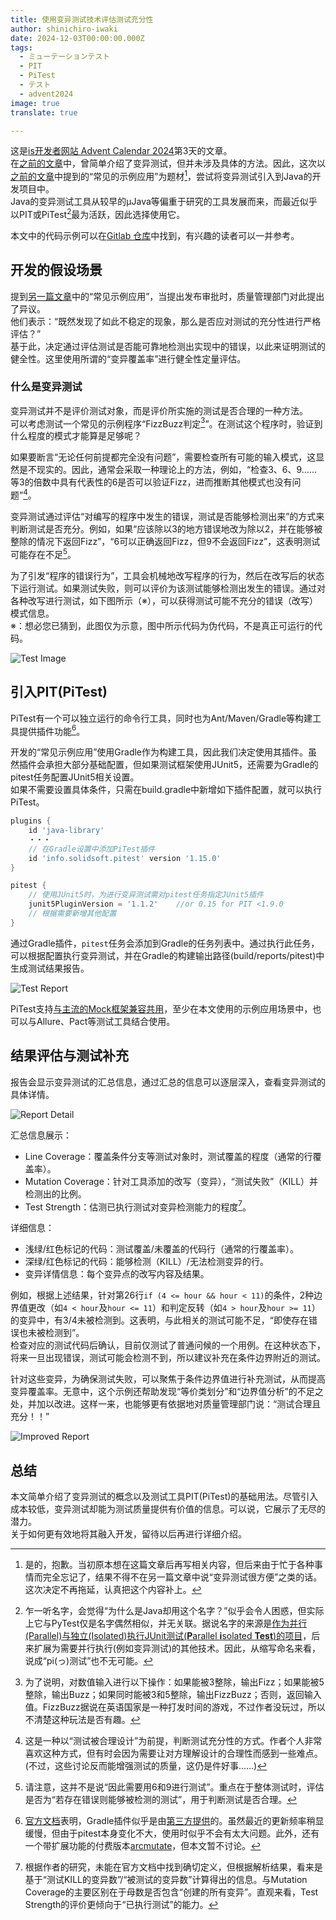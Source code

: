 ```yaml
---
title: 使用变异测试技术评估测试充分性
author: shinichiro-iwaki
date: 2024-12-03T00:00:00.000Z
tags:
  - ミューテーションテスト
  - PIT
  - PiTest
  - テスト
  - advent2024
image: true
translate: true

---
```


这是[is开发者网站 Advent Calendar 2024](/events/advent-calendar/2024/)第3天的文章。  
在[之前的文章](/blogs/2023/08/01/coverage-pattern/)中，曾简单介绍了变异测试，但并未涉及具体的方法。因此，这次以[之前的文章](/blogs/2023/05/11/flaky-test-allure/)中提到的“常见的示例应用”为题材[^1]，尝试将变异测试引入到Java的开发项目中。  
Java的变异测试工具从较早的μJava等偏重于研究的工具发展而来，而最近似乎以PIT或PiTest[^2]最为活跃，因此选择使用它。  

[^1]: 是的，抱歉。当初原本想在这篇文章后再写相关内容，但后来由于忙于各种事情而完全忘记了，结果不得不在另一篇文章中说“变异测试很方便”之类的话。这次决定不再拖延，认真把这个内容补上。  

[^2]: 乍一听名字，会觉得“为什么是Java却用这个名字？”似乎会令人困惑，但实际上它与PyTest仅是名字偶然相似，并无关联。据说名字的来源是[作为并行(Parallel)与独立(Isolated)执行JUnit测试(**P**arallel **i**solated **Test**)的项目](https://pitest.org/faq/)，后来扩展为需要并行执行(例如变异测试)的其他技术。因此，从缩写命名来看，说成“pi(っ)测试”也不无可能。  

本文中的代码示例可以在[Gitlab 仓库](https://gitlab.com/shinichiro-iwaki/testexample/)中找到，有兴趣的读者可以一并参考。  

## 开发的假设场景
提到[另一篇文章](/blogs/2023/05/11/flaky-test-allure/)中的“常见示例应用”，当提出发布审批时，质量管理部门对此提出了异议。  
他们表示：“既然发现了如此不稳定的现象，那么是否应对测试的充分性进行严格评估？”  
基于此，决定通过评估测试是否能可靠地检测出实现中的错误，以此来证明测试的健全性。这里使用所谓的“变异覆盖率”进行健全性定量评估。  

### 什么是变异测试
变异测试并不是评价测试对象，而是评价所实施的测试是否合理的一种方法。  
可以考虑测试一个常见的示例程序“FizzBuzz判定[^3]”。在测试这个程序时，验证到什么程度的模式才能算是足够呢？  

[^3]: 为了说明，对数值输入进行以下操作：如果能被3整除，输出Fizz；如果能被5整除，输出Buzz；如果同时能被3和5整除，输出FizzBuzz；否则，返回输入值。FizzBuzz据说在英语国家是一种打发时间的游戏，不过作者没玩过，所以不清楚这种玩法是否有趣。  

如果要断言“无论任何前提都完全没有问题”，需要检查所有可能的输入模式，这显然是不现实的。因此，通常会采取一种理论上的方法，例如，“检查3、6、9……等3的倍数中具有代表性的6是否可以验证Fizz，进而推断其他模式也没有问题”[^4]。  

[^4]: 这是一种以“测试被合理设计”为前提，判断测试充分性的方式。作者个人非常喜欢这种方式，但有时会因为需要让对方理解设计的合理性而感到一些难点。(不过，这些讨论反而能增强测试的质量，这仍是件好事……)  

变异测试通过评估“对编写的程序中发生的错误，测试是否能够检测出来”的方式来判断测试是否充分。例如，如果“应该除以3的地方错误地改为除以2，并在能够被整除的情况下返回Fizz”，“6可以正确返回Fizz，但9不会返回Fizz”，这表明测试可能存在不足[^5]。  

[^5]: 请注意，这并不是说“因此需要用6和9进行测试”。重点在于整体测试时，评估是否为“若存在错误则能够被检测的测试”，用于判断测试是否合理。  

为了引发“程序的错误行为”，工具会机械地改写程序的行为，然后在改写后的状态下运行测试。如果测试失败，则可以评价为该测试能够检测出发生的错误。通过对各种改写进行测试，如下图所示（※），可以获得测试可能不充分的错误（改写）模式信息。  
※：想必您已猜到，此图仅为示意，图中所示代码为伪代码，不是真正可运行的代码。  

![Test Image](/img/blogs/2024/1203_mutation-test/mutation-image.drawio.png)

## 引入PIT(PiTest)
PiTest有一个可以独立运行的命令行工具，同时也为Ant/Maven/Gradle等构建工具提供插件功能[^6]。  

[^6]: [官方文档](https://pitest.org/quickstart/)表明，Gradle插件似乎是由[第三方提供](https://github.com/szpak/gradle-pitest-plugin)的。虽然最近的更新频率稍显缓慢，但由于pitest本身变化不大，使用时似乎不会有太大问题。此外，还有一个带扩展功能的付费版本[arcmutate](https://www.arcmutate.com/)，但本文暂不讨论。  

开发的“常见示例应用”使用Gradle作为构建工具，因此我们决定使用其插件。虽然插件会承担大部分基础配置，但如果测试框架使用JUnit5，还需要为Gradle的pitest任务配置JUnit5相关设置。  
如果不需要设置具体条件，只需在build.gradle中新增如下插件配置，就可以执行PiTest。  

```groovy
plugins {
    id 'java-library'
	・・・
    // 在Gradle设置中添加PiTest插件
    id 'info.solidsoft.pitest' version '1.15.0'
}

pitest {
    // 使用JUnit5时，为进行变异测试需对pitest任务指定JUnit5插件
    junit5PluginVersion = '1.1.2'    //or 0.15 for PIT <1.9.0
    // 根据需要新增其他配置
}
```

通过Gradle插件，`pitest`任务会添加到Gradle的任务列表中。通过执行此任务，可以根据配置执行变异测试，并在Gradle的构建输出路径(build/reports/pitest)中生成测试结果报告。  

![Test Report](/img/blogs/2024/1203_mutation-test/execution.jpg)

PiTest支持[与主流的Mock框架兼容共用](https://pitest.org/faq/)，至少在本文使用的示例应用场景中，也可以与Allure、Pact等测试工具结合使用。  

## 结果评估与测试补充
报告会显示变异测试的汇总信息，通过汇总的信息可以逐层深入，查看变异测试的具体详情。  

![Report Detail](/img/blogs/2024/1203_mutation-test/report.jpg)

汇总信息展示：  
 - Line Coverage：覆盖条件分支等测试对象时，测试覆盖的程度（通常的行覆盖率）。  
 - Mutation Coverage：针对工具添加的改写（变异），“测试失败”（KILL）并检测出的比例。  
 - Test Strength：估测已执行测试对变异检测能力的程度[^7]。  

[^7]: 根据作者的研究，未能在官方文档中找到确切定义，但根据解析结果，看来是基于“测试KILL的变异数”/“被测试的变异数”计算得出的信息。与Mutation Coverage的主要区别在于母数是否包含“创建的所有变异”。直观来看，Test Strength的评价更倾向于“已执行测试”的能力。  

详细信息：  
 - 浅绿/红色标记的代码：测试覆盖/未覆盖的代码行（通常的行覆盖率）。  
 - 深绿/红色标记的代码：能够检测（KILL）/无法检测变异的行。  
 - 变异详情信息：每个变异点的改写内容及结果。  

例如，根据上述结果，针对第26行`if (4 <= hour && hour < 11)`的条件，2种边界值更改（如`4 < hour`及`hour <= 11`）和判定反转（如`4 > hour`及`hour >= 11`）的变异中，有3/4未被检测到。这表明，与此相关的测试可能不足，“即使存在错误也未被检测到”。  
检查对应的测试代码后确认，目前仅测试了普通问候的一个用例。在这种状态下，将来一旦出现错误，测试可能会检测不到，所以建议补充在条件边界附近的测试。  

针对这些变异，为确保测试失败，可以聚焦于条件边界值进行补充测试，从而提高变异覆盖率。无意中，这个示例还帮助发现“等价类划分”和“边界值分析”的不足之处，并加以改进。这样一来，也能够更有依据地对质量管理部门说：“测试合理且充分！！”  

![Improved Report](/img/blogs/2024/1203_mutation-test/reportiimprove.jpg)

## 总结

本文简单介绍了变异测试的概念以及测试工具PIT(PiTest)的基础用法。尽管引入成本较低，变异测试却能为测试质量提供有价值的信息。可以说，它展示了无尽的潜力。  
关于如何更有效地将其融入开发，留待以后再进行详细介绍。  
